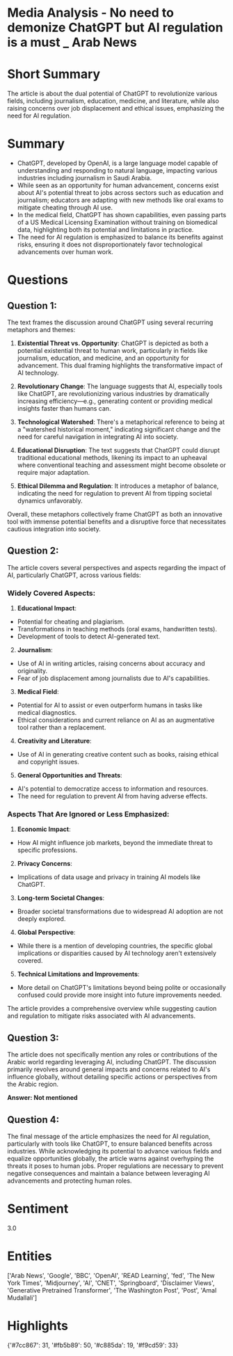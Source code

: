 # Media Analysis - No need to demonize ChatGPT but AI regulation is a must _ Arab News

# Short Summary
The article is about the dual potential of ChatGPT to revolutionize various fields, including journalism, education, medicine, and literature, while also raising concerns over job displacement and ethical issues, emphasizing the need for AI regulation.

# Summary
- ChatGPT, developed by OpenAI, is a large language model capable of understanding and responding to natural language, impacting various industries including journalism in Saudi Arabia.
- While seen as an opportunity for human advancement, concerns exist about AI's potential threat to jobs across sectors such as education and journalism; educators are adapting with new methods like oral exams to mitigate cheating through AI use.
- In the medical field, ChatGPT has shown capabilities, even passing parts of a US Medical Licensing Examination without training on biomedical data, highlighting both its potential and limitations in practice.
- The need for AI regulation is emphasized to balance its benefits against risks, ensuring it does not disproportionately favor technological advancements over human work.

# Questions
## Question 1:
The text frames the discussion around ChatGPT using several recurring metaphors and themes:

1. **Existential Threat vs. Opportunity**: ChatGPT is depicted as both a potential existential threat to human work, particularly in fields like journalism, education, and medicine, and an opportunity for advancement. This dual framing highlights the transformative impact of AI technology.

2. **Revolutionary Change**: The language suggests that AI, especially tools like ChatGPT, are revolutionizing various industries by dramatically increasing efficiency—e.g., generating content or providing medical insights faster than humans can.

3. **Technological Watershed**: There's a metaphorical reference to being at a "watershed historical moment," indicating significant change and the need for careful navigation in integrating AI into society.

4. **Educational Disruption**: The text suggests that ChatGPT could disrupt traditional educational methods, likening its impact to an upheaval where conventional teaching and assessment might become obsolete or require major adaptation.

5. **Ethical Dilemma and Regulation**: It introduces a metaphor of balance, indicating the need for regulation to prevent AI from tipping societal dynamics unfavorably.

Overall, these metaphors collectively frame ChatGPT as both an innovative tool with immense potential benefits and a disruptive force that necessitates cautious integration into society.
## Question 2:
The article covers several perspectives and aspects regarding the impact of AI, particularly ChatGPT, across various fields:

### Widely Covered Aspects:
1. **Educational Impact**: 
  - Potential for cheating and plagiarism.
  - Transformations in teaching methods (oral exams, handwritten tests).
  - Development of tools to detect AI-generated text.

2. **Journalism**:
  - Use of AI in writing articles, raising concerns about accuracy and originality.
  - Fear of job displacement among journalists due to AI's capabilities.

3. **Medical Field**: 
  - Potential for AI to assist or even outperform humans in tasks like medical diagnostics.
  - Ethical considerations and current reliance on AI as an augmentative tool rather than a replacement.

4. **Creativity and Literature**:
  - Use of AI in generating creative content such as books, raising ethical and copyright issues.

5. **General Opportunities and Threats**: 
  - AI's potential to democratize access to information and resources.
  - The need for regulation to prevent AI from having adverse effects.

### Aspects That Are Ignored or Less Emphasized:
1. **Economic Impact**:
  - How AI might influence job markets, beyond the immediate threat to specific professions.
  
2. **Privacy Concerns**:
  - Implications of data usage and privacy in training AI models like ChatGPT.

3. **Long-term Societal Changes**: 
  - Broader societal transformations due to widespread AI adoption are not deeply explored.

4. **Global Perspective**:
  - While there is a mention of developing countries, the specific global implications or disparities caused by AI technology aren't extensively covered.

5. **Technical Limitations and Improvements**:
  - More detail on ChatGPT's limitations beyond being polite or occasionally confused could provide more insight into future improvements needed.

The article provides a comprehensive overview while suggesting caution and regulation to mitigate risks associated with AI advancements.
## Question 3:
The article does not specifically mention any roles or contributions of the Arabic world regarding leveraging AI, including ChatGPT. The discussion primarily revolves around general impacts and concerns related to AI's influence globally, without detailing specific actions or perspectives from the Arabic region.

**Answer: Not mentioned**
## Question 4:
The final message of the article emphasizes the need for AI regulation, particularly with tools like ChatGPT, to ensure balanced benefits across industries. While acknowledging its potential to advance various fields and equalize opportunities globally, the article warns against overhyping the threats it poses to human jobs. Proper regulations are necessary to prevent negative consequences and maintain a balance between leveraging AI advancements and protecting human roles.


# Sentiment
3.0

# Entities
['Arab News', 'Google', 'BBC', 'OpenAI', 'READ Learning', 'fed', 'The New York Times', 'Midjourney', 'AI', 'CNET', 'Springboard', 'Disclaimer Views', 'Generative Pretrained Transformer', 'The Washington Post', 'Post', 'Amal Mudallali']

# Highlights
{'#7cc867': 31, '#fb5b89': 50, '#c885da': 19, '#f9cd59': 33}

